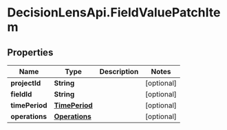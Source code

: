 # DecisionLensApi.FieldValuePatchItem

## Properties
Name | Type | Description | Notes
------------ | ------------- | ------------- | -------------
**projectId** | **String** |  | [optional] 
**fieldId** | **String** |  | [optional] 
**timePeriod** | [**TimePeriod**](TimePeriod.md) |  | [optional] 
**operations** | [**Operations**](Operations.md) |  | [optional] 


